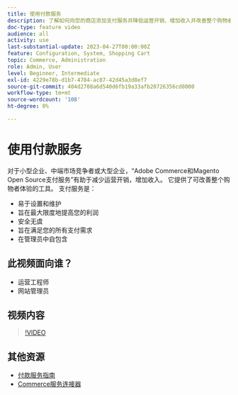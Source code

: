 ```yaml
---
title: 使用付款服务
description: 了解如何向您的商店添加支付服务并降低运营开销、增加收入并改善整个购物者体验。
doc-type: feature video
audience: all
activity: use
last-substantial-update: 2023-04-27T00:00:00Z
feature: Configuration, System, Shopping Cart
topic: Commerce, Administration
role: Admin, User
level: Beginner, Intermediate
exl-id: 4229e78b-d1b7-4784-ac87-42d45a3d8ef7
source-git-commit: 404d2708a6d540d6fb19a33afb20726356cd8000
workflow-type: tm+mt
source-wordcount: '108'
ht-degree: 0%

---
```


# 使用付款服务

对于小型企业、中端市场竞争者或大型企业，“Adobe Commerce和Magento Open Source支付服务”有助于减少运营开销，增加收入。 它提供了可改善整个购物者体验的工具。 支付服务是：

- 易于设置和维护
- 旨在最大限度地提高您的利润
- 安全无虞
- 旨在满足您的所有支付需求
- 在管理员中自包含

## 此视频面向谁？

- 运营工程师
- 网站管理员

## 视频内容

>[!VIDEO](https://video.tv.adobe.com/v/3410787?quality=12&learn=on&captions=chi_hans)

## 其他资源

- [付款服务指南](https://experienceleague.adobe.com/docs/commerce-merchant-services/payment-services/guide-overview.html?lang=zh-Hans)
- [Commerce服务连接器](https://experienceleague.adobe.com/docs/commerce-merchant-services/user-guides/integration-services/saas.html?lang=zh-Hans)
